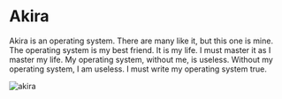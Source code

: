 Akira
=====

Akira is an operating system. There are many like it, but this one is mine.
The operating system is my best friend. It is my life. I must master it as I 
master my life. My operating system, without me, is useless. Without my 
operating system, I am useless. I must write my operating system true.

![akira](http://i.giphy.com/jsoMtBuP1Ahpu.gif "I doubt it will be a breeze")

